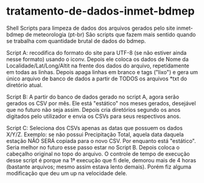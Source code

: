 # tratamento-de-dados-inmet-bdmep
Shell Scripts para limpeza de dados dos arquivos gerados pelo site inmet-bdmep de meteorologia (pt-br)
São scripts que fazem mais sentido quando se trabalha com quantidade brutal de dados do bdmep.

Script A: recodifica do formato do site para UTF-8 (se não estiver ainda nesse formato) usando o iconv.
Depois ele coloca os dados de Nome da Localidade/Lat/Long/Altit na frente dos dados do arquivo, repetidamente em todas as linhas.
Depois apaga linhas em branco e tags ("lixo") e gera um único arquivo de banco de dados a partir de TODOS os arquivos *txt do diretório atual.

Script B: A partir do banco de dados gerado no script A, agora serão gerados os CSV por mês. Ele está "estático" nos meses gerados, desejável que no futuro não seja assim.
Depois cria diretórios segundo os anos digitados pelo utilizador e envia os CSVs para seus respectivos anos.

Script C: Seleciona dos CSVs apenas as datas que possuem os dados X/Y/Z. Exemplo: se não possui Precipitação Total, aquela data daquela estação NÃO SERÁ copiada para o novo CSV. Por enquanto está "estático". Seria melhor no futuro esse passo estar no Script B.
Depois coloca o cabeçalho original no topo do arquivo.
O controle de tempo de execução desse script é porque na 1ª execução que fi dele, demorou mais de 4 horas (bastante arquivos; mesmo assim estava lento demais). Porém fiz alguma modificação que deu um up na velocidade dele.

